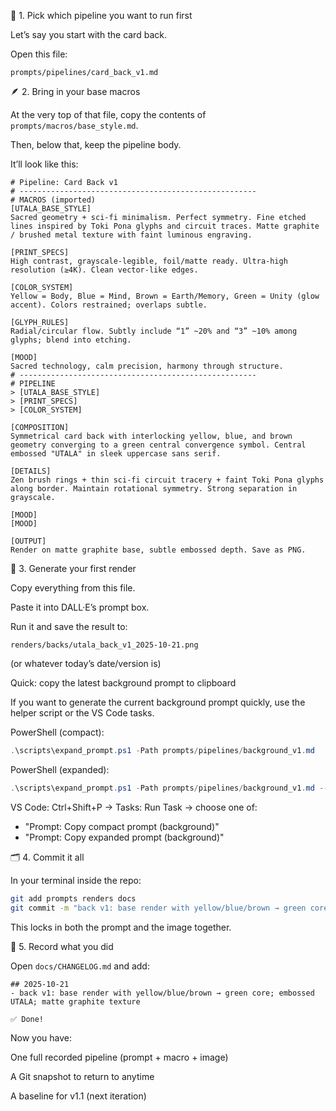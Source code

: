 🧩 1. Pick which pipeline you want to run first

Let’s say you start with the card back.

Open this file:

`prompts/pipelines/card_back_v1.md`

🪶 2. Bring in your base macros

At the very top of that file, copy the contents of
`prompts/macros/base_style.md`.

Then, below that, keep the pipeline body.


It’ll look like this:

```
# Pipeline: Card Back v1
# -----------------------------------------------------
# MACROS (imported)
[UTALA_BASE_STYLE]
Sacred geometry + sci-fi minimalism. Perfect symmetry. Fine etched lines inspired by Toki Pona glyphs and circuit traces. Matte graphite / brushed metal texture with faint luminous engraving.

[PRINT_SPECS]
High contrast, grayscale-legible, foil/matte ready. Ultra-high resolution (≥4K). Clean vector-like edges.

[COLOR_SYSTEM]
Yellow = Body, Blue = Mind, Brown = Earth/Memory, Green = Unity (glow accent). Colors restrained; overlaps subtle.

[GLYPH_RULES]
Radial/circular flow. Subtly include “1” ~20% and “3” ~10% among glyphs; blend into etching.

[MOOD]
Sacred technology, calm precision, harmony through structure.
# -----------------------------------------------------
# PIPELINE
> [UTALA_BASE_STYLE]
> [PRINT_SPECS]
> [COLOR_SYSTEM]

[COMPOSITION]
Symmetrical card back with interlocking yellow, blue, and brown geometry converging to a green central convergence symbol. Central embossed "UTALA" in sleek uppercase sans serif.

[DETAILS]
Zen brush rings + thin sci-fi circuit tracery + faint Toki Pona glyphs along border. Maintain rotational symmetry. Strong separation in grayscale.

[MOOD]
[MOOD]

[OUTPUT]
Render on matte graphite base, subtle embossed depth. Save as PNG.
```

🧭 3. Generate your first render

Copy everything from this file.

Paste it into DALL·E’s prompt box.

Run it and save the result to:

`renders/backs/utala_back_v1_2025-10-21.png`


(or whatever today’s date/version is)

Quick: copy the latest background prompt to clipboard

If you want to generate the current background prompt quickly, use the helper script or the VS Code tasks.

PowerShell (compact):

```powershell
.\scripts\expand_prompt.ps1 -Path prompts/pipelines/background_v1.md
```

PowerShell (expanded):

```powershell
.\scripts\expand_prompt.ps1 -Path prompts/pipelines/background_v1.md --expand
```

VS Code: Ctrl+Shift+P → Tasks: Run Task → choose one of:

- "Prompt: Copy compact prompt (background)"
- "Prompt: Copy expanded prompt (background)"


🗂️ 4. Commit it all

In your terminal inside the repo:

```bash
git add prompts renders docs
git commit -m "back v1: base render with yellow/blue/brown → green core; embossed UTALA"
```

This locks in both the prompt and the image together.

🧾 5. Record what you did

Open `docs/CHANGELOG.md` and add:

```
## 2025-10-21
- back v1: base render with yellow/blue/brown → green core; embossed UTALA; matte graphite texture

✅ Done!
```

Now you have:

One full recorded pipeline (prompt + macro + image)

A Git snapshot to return to anytime

A baseline for v1.1 (next iteration)
